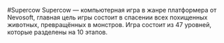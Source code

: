 #Supercow
Supercow — компьютерная игра в жанре платформера от Nevosoft, главная цель игры состоит в спасении всех похищенных животных, превращённых в монстров. Игра состоит из 47 уровней, которые разделены на 10 этапов.
